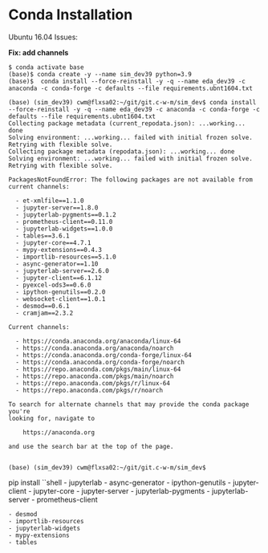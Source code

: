 # Conda Installation

Ubuntu 16.04 Issues:

**Fix: add channels**

```shell
$ conda activate base
(base)$ conda create -y --name sim_dev39 python=3.9
(base)$  conda install --force-reinstall -y -q --name eda_dev39 -c anaconda -c conda-forge -c defaults --file requirements.ubnt1604.txt

(base) (sim_dev39) cwm@flxsa02:~/git/git.c-w-m/sim_dev$ conda install --force-reinstall -y -q --name eda_dev39 -c anaconda -c conda-forge -c defaults --file requirements.ubnt1604.txt
Collecting package metadata (current_repodata.json): ...working... done
Solving environment: ...working... failed with initial frozen solve. Retrying with flexible solve.
Collecting package metadata (repodata.json): ...working... done
Solving environment: ...working... failed with initial frozen solve. Retrying with flexible solve.

PackagesNotFoundError: The following packages are not available from current channels:

  - et-xmlfile==1.1.0
  - jupyter-server==1.8.0
  - jupyterlab-pygments==0.1.2
  - prometheus-client==0.11.0
  - jupyterlab-widgets==1.0.0
  - tables==3.6.1
  - jupyter-core==4.7.1
  - mypy-extensions==0.4.3
  - importlib-resources==5.1.0
  - async-generator==1.10
  - jupyterlab-server==2.6.0
  - jupyter-client==6.1.12
  - pyexcel-ods3==0.6.0
  - ipython-genutils==0.2.0
  - websocket-client==1.0.1
  - desmod==0.6.1
  - cramjam==2.3.2

Current channels:

  - https://conda.anaconda.org/anaconda/linux-64
  - https://conda.anaconda.org/anaconda/noarch
  - https://conda.anaconda.org/conda-forge/linux-64
  - https://conda.anaconda.org/conda-forge/noarch
  - https://repo.anaconda.com/pkgs/main/linux-64
  - https://repo.anaconda.com/pkgs/main/noarch
  - https://repo.anaconda.com/pkgs/r/linux-64
  - https://repo.anaconda.com/pkgs/r/noarch

To search for alternate channels that may provide the conda package you're
looking for, navigate to

    https://anaconda.org

and use the search bar at the top of the page.


(base) (sim_dev39) cwm@flxsa02:~/git/git.c-w-m/sim_dev$ 
```

pip install <missing packages>
``shell
    - jupyterlab
      - async-generator
      - ipython-genutils
      - jupyter-client
      - jupyter-core
      - jupyter-server
      - jupyterlab-pygments
      - jupyterlab-server
      - prometheus-client

    - desmod
    - importlib-resources
    - jupyterlab-widgets
    - mypy-extensions
    - tables
```